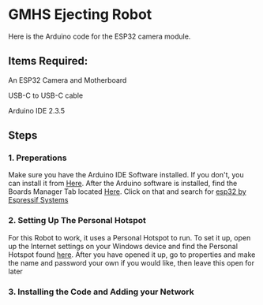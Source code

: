 # GMHS Ejecting Robot
Here is the Arduino code for the ESP32 camera module.


## Items Required:
An ESP32 Camera and Motherboard

USB-C to USB-C cable 

Arduino IDE 2.3.5

## Steps

### 1. Preperations 
Make sure you have the Arduino IDE Software installed. If you don't, you can install it from [Here](https://www.arduino.cc/en/software#ide).
After the Arduino software is installed, find the Boards Manager Tab located [Here](https://github.com/user-attachments/assets/d7533749-8fac-499c-8bce-e588cd6b9164). Click on that and search for [esp32 by Espressif Systems](https://github.com/user-attachments/assets/7aa59023-dd5f-43a7-a2a0-c1d1eeabaea1)

### 2. Setting Up The Personal Hotspot
For this Robot to work, it uses a Personal Hotspot to run. To set it up, open up the Internet settings on your Windows device and find the Personal Hotspot found [here](https://github.com/user-attachments/assets/5973d296-c655-422a-bd56-e67e78dbccd1). After you have opened it up, go to properties and make the name and password your own if you would like, then leave this open for later 


### 3. Installing the Code and Adding your Network




